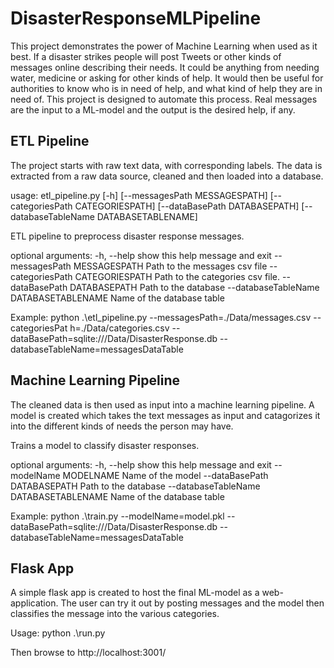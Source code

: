 # DisasterResponseMLPipeline
This project demonstrates the power of Machine Learning when used as it best.
If a disaster strikes people will post Tweets or other kinds of messages online describing their needs. It could be anything from needing water, medicine or asking for other kinds of help. It would then be useful for authorities to know who is in need of help, and what kind of help they are in need of. This project is designed to automate this process. Real messages are the input to a ML-model and the output is the desired help, if any.

## ETL Pipeline
The project starts with raw text data, with corresponding labels. The data is extracted from a raw data source, cleaned and then loaded into a database.

usage: etl_pipeline.py [-h] [--messagesPath MESSAGESPATH]
                       [--categoriesPath CATEGORIESPATH]
                       [--dataBasePath DATABASEPATH]
                       [--databaseTableName DATABASETABLENAME]

ETL pipeline to preprocess disaster response messages.

optional arguments:
  -h, --help            show this help message and exit
  --messagesPath MESSAGESPATH
                        Path to the messages csv file
  --categoriesPath CATEGORIESPATH
                        Path to the categories csv file.
  --dataBasePath DATABASEPATH
                        Path to the database
  --databaseTableName DATABASETABLENAME
                        Name of the database table

Example: 
python .\etl_pipeline.py --messagesPath=./Data/messages.csv --categoriesPat
h=./Data/categories.csv --dataBasePath=sqlite:///Data/DisasterResponse.db --databaseTableName=messagesDataTable

## Machine Learning Pipeline
The cleaned data is then used as input into a machine learning pipeline. A model is created which takes the text messages as input and catagorizes it into the different kinds of needs the person may have.

Trains a model to classify disaster responses.

optional arguments:
  -h, --help            show this help message and exit
  --modelName MODELNAME
                        Name of the model
  --dataBasePath DATABASEPATH
                        Path to the database
  --databaseTableName DATABASETABLENAME
                        Name of the database table

Example:
python .\train.py --modelName=model.pkl --dataBasePath=sqlite:///Data/DisasterResponse.db --databaseTableName=messagesDataTable

## Flask App
A simple flask app is created to host the final ML-model as a web-application. The user can try it out by posting messages and the model then classifies the message into the various categories.

Usage:
python .\run.py

Then browse to http://localhost:3001/	
